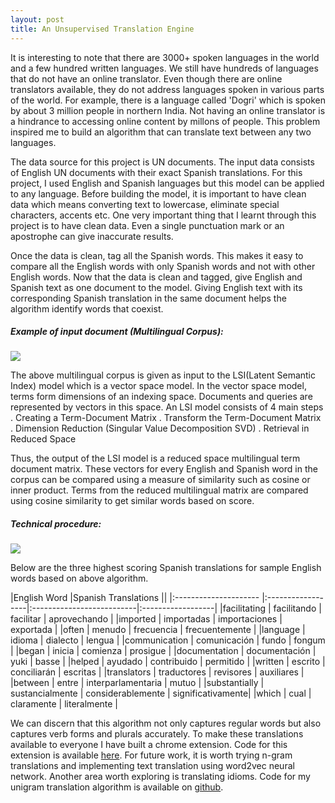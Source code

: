 ```yaml
---
layout: post
title: An Unsupervised Translation Engine
---
```


It is interesting to note that there are 3000+ spoken languages in the world and a few hundred written languages. We still have hundreds of languages that do not have an online translator. Even though there are online translators available, they do not address languages spoken in various parts of the world. For example, there is a language called 'Dogri' which is spoken by about 3 million people in northern India. Not having an online translator is a hindrance to accessing online content by millons of people. This problem inspired me to build an algorithm that can translate text between any two languages. 

The data source for this project is UN documents. The input data consists of English UN documents with their exact Spanish translations. For this project, I used English and Spanish languages but this model can be applied to any language. Before building the model, it is important to have clean data which means converting text to lowercase, eliminate special characters, accents etc. One very important thing that I learnt through this project is to have clean data. Even a single punctuation mark or an apostrophe can give inaccurate results. 

Once the data is clean, tag all the Spanish words. This makes it easy to compare all the English words with only Spanish words and not with other English words. Now that the data is clean and tagged, give English and Spanish text as one document to the model. Giving English text with its corresponding Spanish translation in the same document helps the algorithm identify words that coexist.

##### Example of input document (Multilingual Corpus):
![](/images/Example_of_input_doc.png)

The above multilingual corpus is given as input to the LSI(Latent Semantic Index) model which is a vector space model. In the vector space model, terms form dimensions of an indexing space. Documents and queries are represented by vectors in this space. An LSI model consists of 4 main steps 
. Creating a Term-Document Matrix
. Transform the Term-Document Matrix
. Dimension Reduction (Singular Value Decomposition SVD)
. Retrieval in Reduced Space

Thus, the output of the LSI model is a reduced space multilingual term document matrix. These vectors for every English and Spanish word in the corpus can be compared using a measure of similarity such as cosine or inner product. Terms from the reduced multilingual matrix are compared using cosine similarity to get similar words based on score. 

##### Technical procedure:
![](/images/LSI_Model_Procedure.png)

Below are the three highest scoring Spanish translations for sample English words based on above algorithm. 

|English Word           |Spanish Translations                                              ||
|:--------------------- |:------------------|:--------------------------|:------------------|
|facilitating	 					|	facilitando       | facilitar                 | aprovechando      |
|imported	 					    |	importadas        | importaciones             | exportada         |
|often	 					      |	menudo            | frecuencia                | frecuentemente    |
|language	 					    |	idioma            | dialecto                  | lengua            |
|communication	 				|	comunicación      | fundo                     | fongum            |
|began	 					      |	inicia            | comienza                  | prosigue          |
|documentation	 				|	documentación     | yuki                      | basse             |
|helped	 					      |	ayudado           | contribuido               | permitido         |
|written	 					    |	escrito           | conciliarán               | escritas          |
|translators	 					|	traductores       | revisores                 | auxiliares        |
|between	 					    |	entre             | interparlamentaria        | mutuo             |
|substantially	 				|	sustancialmente   | considerablemente         | significativamente|
|which	 					      |	cual              | claramente                | literalmente      |

We can discern that this algorithm not only captures regular words but also captures verb forms and plurals accurately. To make these translations available to everyone I have built a chrome extension. Code for this extension is available [here](https://github.com/shivaniRe/seekna-chrome-extension). For future work, it is worth trying n-gram translations and implementing text translation using word2vec neural network. Another area worth exploring is translating idioms. Code for my unigram translation algorithm is available on [github](https://github.com/shivaniRe/Text_translator).
